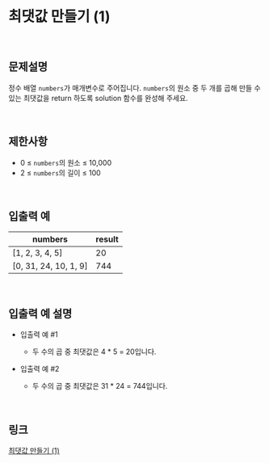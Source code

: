 # 최댓값 만들기 (1)

<br>

## 문제설명
정수 배열 `numbers`가 매개변수로 주어집니다. `numbers`의 원소 중 두 개를 곱해 만들 수 있는 최댓값을 return 하도록 solution 함수를 완성해 주세요.

<br>

## 제한사항
- 0 ≤ `numbers`의 원소 ≤ 10,000
- 2 ≤ `numbers`의 길이 ≤ 100

<br>

## 입출력 예
| numbers | result |
|---|---|
| [1, 2, 3, 4, 5] | 20 |
| [0, 31, 24, 10, 1, 9] | 744 |

<br>

## 입출력 예 설명
- 입출력 예 #1
    - 두 수의 곱 중 최댓값은 4 * 5 = 20입니다.

- 입출력 예 #2
    - 두 수의 곱 중 최댓값은 31 * 24 = 744입니다.

<br>

## 링크
[최댓값 만들기 (1)](https://school.programmers.co.kr/learn/courses/30/lessons/120847)
